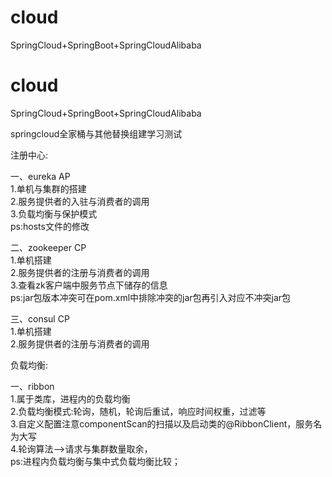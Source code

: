 # cloud
SpringCloud+SpringBoot+SpringCloudAlibaba  
  
# cloud
SpringCloud+SpringBoot+SpringCloudAlibaba  
  
springcloud全家桶与其他替换组建学习测试  
  
注册中心: 
  
一、eureka  AP  
1.单机与集群的搭建  
2.服务提供者的入驻与消费者的调用  
3.负载均衡与保护模式  
ps:hosts文件的修改  

二、zookeeper  CP  
1.单机搭建  
2.服务提供者的注册与消费者的调用  
3.查看zk客户端中服务节点下储存的信息  
ps:jar包版本冲突可在pom.xml中排除冲突的jar包再引入对应不冲突jar包  

三、consul  CP  
1.单机搭建  
2.服务提供者的注册与消费者的调用  
  
  
负载均衡:  
  
一、ribbon  
1.属于类库，进程内的负载均衡  
2.负载均衡模式:轮询，随机，轮询后重试，响应时间权重，过滤等  
3.自定义配置注意componentScan的扫描以及启动类的@RibbonClient，服务名为大写  
4.轮询算法-->请求与集群数量取余，  
ps:进程内负载均衡与集中式负载均衡比较；  